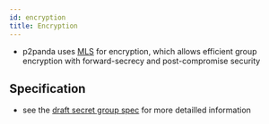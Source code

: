 ```yaml
---
id: encryption
title: Encryption
---
```


- p2panda uses [MLS][mls] for encryption, which allows efficient group encryption with forward-secrecy and post-compromise security

## Specification

- see the [draft secret group spec][secret_groups] for more detailled information

[mls]: https://messaginglayersecurity.rocks/
[secret_groups]: https://laub.liebechaos.org/BmT9pLorTOeu5SsV-4vp6w
